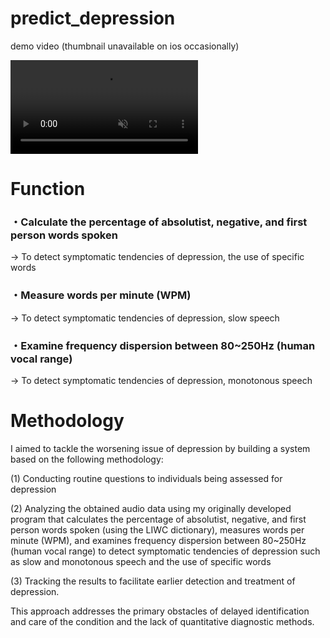# predict_depression
<p> demo video (thumbnail unavailable on ios occasionally)</p>
<video src="https://user-images.githubusercontent.com/78842284/230759884-d367c71e-5f6c-440e-8e64-22dff475da68.mp4" playsinline autoplay muted loop></video>

<h1>Function</h1>
<h3>・Calculate the percentage of absolutist, negative, and first person words spoken</h3>
<p>-> To detect symptomatic tendencies of depression, the use of specific words</p>
<h3>・Measure words per minute (WPM)</h3>
<p>-> To detect symptomatic tendencies of depression, slow speech</p>
<h3>・Examine frequency dispersion between 80~250Hz (human vocal range)</h3>
<p>-> To detect symptomatic tendencies of depression, monotonous speech</p>







<h1>Methodology</h1>
<p> I aimed to tackle the worsening issue of depression by building a system based on the following methodology:</p>
<p> (1) Conducting routine questions to individuals being assessed for depression</p>
<p> (2) Analyzing the obtained audio data using my originally developed program that calculates the percentage of absolutist, negative, and first person words spoken (using the LIWC dictionary), measures words per minute (WPM), and examines frequency dispersion between 80~250Hz (human vocal range) to detect symptomatic tendencies of depression such as slow and monotonous speech and the use of specific words </p>
<p> (3) Tracking the results to facilitate earlier detection and treatment of depression.</p>
<p> This approach addresses the primary obstacles of delayed identification and care of the condition and the lack of quantitative diagnostic methods. </p>



